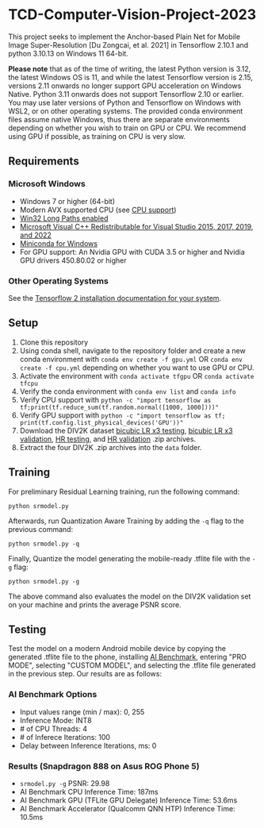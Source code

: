 # TCD-Computer-Vision-Project-2023

This project seeks to implement the Anchor-based Plain Net for Mobile Image Super-Resolution [Du Zongcai, et al. 2021] in Tensorflow 2.10.1 and python 3.10.13 on Windows 11 64-bit.

**Please note** that as of the time of writing, the latest Python version is 3.12, the latest Windows OS is 11, and while the latest Tensorflow version is 2.15, versions 2.11 onwards no longer support GPU acceleration on Windows Native. Python 3.11 onwards does not support Tensorflow 2.10 or earlier. You may use later versions of Python and Tensorflow on Windows with WSL2, or on other operating systems. The provided conda environment files assume native Windows, thus there are separate environments depending on whether you wish to train on GPU or CPU. We recommend using GPU if possible, as training on CPU is very slow.

## Requirements

### Microsoft Windows

- Windows 7 or higher (64-bit)
- Modern AVX supported CPU (see [CPU support](https://www.tensorflow.org/install/source_windows#cpu_support))
- [Win32 Long Paths enabled](https://superuser.com/a/1119980)
- [Microsoft Visual C++ Redistributable for Visual Studio 2015, 2017, 2019, and 2022](https://learn.microsoft.com/en-US/cpp/windows/latest-supported-vc-redist?view=msvc-170#visual-studio-2015-2017-2019-and-2022)
- [Miniconda for Windows](https://docs.conda.io/projects/miniconda/en/latest/miniconda-install.html)
- For GPU support: An Nvidia GPU with CUDA 3.5 or higher and Nvidia GPU drivers 450.80.02 or higher

### Other Operating Systems

See the [Tensorflow 2 installation documentation for your system](https://www.tensorflow.org/install/pip).

## Setup

1. Clone this repository
2. Using conda shell, navigate to the repository folder and create a new conda environment with `conda env create -f gpu.yml` OR `conda env create -f cpu.yml` depending on whether you want to use GPU or CPU.
3. Activate the environment with `conda activate tfgpu` OR `conda activate tfcpu`
4. Verify the conda environment with `conda env list` and `conda info`
5. Verify CPU support with `python -c "import tensorflow as tf;print(tf.reduce_sum(tf.random.normal([1000, 1000])))"`
6. Verify GPU support with `python -c "import tensorflow as tf; print(tf.config.list_physical_devices('GPU'))"`
7. Download the DIV2K dataset [bicubic LR x3 testing](http://data.vision.ee.ethz.ch/cvl/DIV2K/DIV2K_train_LR_bicubic_X3.zip), [bicubic LR x3 validation](http://data.vision.ee.ethz.ch/cvl/DIV2K/DIV2K_valid_LR_bicubic_X3.zip), [HR testing](http://data.vision.ee.ethz.ch/cvl/DIV2K/DIV2K_train_HR.zip), and [HR validation](http://data.vision.ee.ethz.ch/cvl/DIV2K/DIV2K_valid_HR.zip) .zip archives.
8. Extract the four DIV2K .zip archives into the `data` folder.

## Training

For preliminary Residual Learning training, run the following command:

```pwsh
python srmodel.py
```

Afterwards, run Quantization Aware Training by adding the `-q` flag to the previous command:

```pwsh
python srmodel.py -q
```

Finally, Quantize the model generating the mobile-ready .tflite file with the `-g` flag:

```pwsh
python srmodel.py -g
```

The above command also evaluates the model on the DIV2K validation set on your machine and prints the average PSNR score.

## Testing

Test the model on a modern Android mobile device by copying the generated .tflite file to the phone, installing [AI Benchmark](https://play.google.com/store/apps/details?id=org.benchmark.demo&pcampaignid=web_share), entering "PRO MODE", selecting "CUSTOM MODEL", and selecting the .tflite file generated in the previous step. Our results are as follows:

### AI Benchmark Options

- Input values range (min / max): 0, 255
- Inference Mode: INT8
- \# of CPU Threads: 4
- \# of Inferece Iterations: 100
- Delay between Inference Iterations, ms: 0

### Results (Snapdragon 888 on Asus ROG Phone 5)

- `srmodel.py -g` PSNR: 29.98
- AI Benchmark CPU Inference Time: 187ms
- AI Benchmark GPU (TFLite GPU Delegate) Inference Time: 53.6ms
- AI Benchmark Accelerator (Qualcomm QNN HTP) Inference Time: 10.5ms
